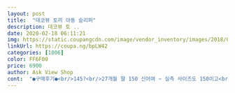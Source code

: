 ```yaml
---
layout: post 
title:  "데코뷰 토끼 아동 슬리퍼" 
description: 데코뷰 토 ..
date: 2020-02-18 06:11:21 
img: https://static.coupangcdn.com/image/vendor_inventory/images/2018/06/25/10/0/1a85c6f2-4e0d-4b21-808a-5cb3fa4e3c91.jpg 
linkUrl: https://coupa.ng/bpLW42 
categories: [1006] 
color: FF6F00 
price: 6900 
author: Ask View Shop 
cont:  "●구매후기●<br/>145?<br/>27개월 딸 150 신어여 ~ 실측 사이즈도 150이고<br/>괜찮은데... <br/><br/>그리고 140신는데, 150사이즈이지만 좀작은거같아요<br/>넘 커서 화장실에서 신켰단 넘어져 크게 다칠듯요<br/>랜덤도 아니고 ;; 왜 다들 작게나왔다고 크게 사라고한건지<br/>몹니까 이게 ~ 내후년까지 신을듯요 ;;;<br/>물빠짐이 없어서 물땜에 신발이 안벗겨져요ㅋ<br/>배송도 빨리왔고.<br/> 포장은 그냥 비닐에 띡 왔어요^^;;;<br/>상품평 죄다 작다고 한치수 두치수 크게 사라고해서<br/>신고 다니는건지 덮고 끌고다니는건지<br/>신발 사이즈도 150인대<br/>아기는 조아하는대 지금 사용못할듯요<br/>욕실용도괜찮다고 해서샀는데 그건비추요~<br/>우와! 진짜 리뷰보고 한치수 크게 주문했는데 딱이네요.<br/> 140운동화신는데 150주문했더니 딱이예요.<br/> 딱맞춰 신으니 좋네요.<br/> 굽은 약간있고 부드럽습니다.<br/> 작은사이즈 구하기 힘든데 귀여운 욕실화라 아이도 좋아해요.<br/><br/>크게샀더니 겁나커요 ㅋㅋㅋㅋㅋㅋ<br/>토끼도 조아하고 지금 한참 핑크 조아하해서<br/>145?<br/>27개월 딸 150 신어여 ~ 실측 사이즈도 150이고<br/>괜찮은데... <br/><br/>그리고 140신는데, 150사이즈이지만 좀작은거같아요<br/>넘 커서 화장실에서 신켰단 넘어져 크게 다칠듯요<br/>랜덤도 아니고 ;; 왜 다들 작게나왔다고 크게 사라고한건지<br/>몹니까 이게 ~ 내후년까지 신을듯요 ;;;<br/>물빠짐이 없어서 물땜에 신발이 안벗겨져요ㅋ<br/>배송도 빨리왔고.<br/> 포장은 그냥 비닐에 띡 왔어요^^;;;<br/>상품평 죄다 작다고 한치수 두치수 크게 사라고해서<br/>신고 다니는건지 덮고 끌고다니는건지<br/>신발 사이즈도 150인대<br/>아기는 조아하는대 지금 사용못할듯요<br/>욕실용도괜찮다고 해서샀는데 그건비추요~<br/>우와! 진짜 리뷰보고 한치수 크게 주문했는데 딱이네요.<br/> 140운동화신는데 150주문했더니 딱이예요.<br/> 딱맞춰 신으니 좋네요.<br/> 굽은 약간있고 부드럽습니다.<br/> 작은사이즈 구하기 힘든데 귀여운 욕실화라 아이도 좋아해요.<br/><br/>크게샀더니 겁나커요 ㅋㅋㅋㅋㅋㅋ<br/>토끼도 조아하고 지금 한참 핑크 조아하해서<br/>" 
---
```

